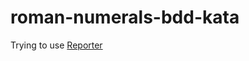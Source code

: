 # roman-numerals-bdd-kata
Trying to use [Reporter](https://octopus.com/blog/githubactions-running-unit-tests)
